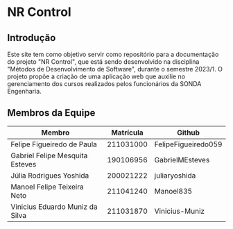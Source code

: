 # NR Control

## Introdução
Este site tem como objetivo servir como repositório para a documentação do projeto "NR Control", que está sendo desenvolvido na disciplina "Métodos de Desenvolvimento de Software", durante o semestre 2023/1. O projeto propõe a criação de uma aplicação web que auxilie no gerenciamento dos cursos realizados pelos funcionários da SONDA Engenharia.

## Membros da Equipe

|Membro|Matrícula|Github|
|----|----|----|
|Felipe Figueiredo de Paula|211031000|FelipeFigueiredo059|
|Gabriel Felipe Mesquita Esteves|190106956|GabrielMEsteves|
|Júlia Rodrigues Yoshida|200021222|juliaryoshida|
|Manoel Felipe Teixeira Neto|211041240|Manoel835|
|Vinicius Eduardo Muniz da Silva|211031870|Vinicius-Muniz|
